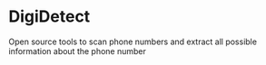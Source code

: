 # DigiDetect
Open source tools to scan phone numbers and extract all possible information about the phone number
